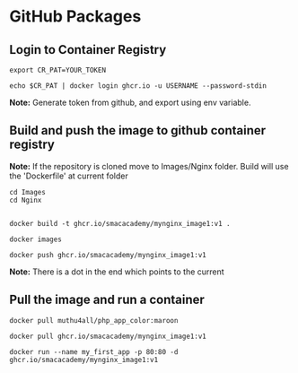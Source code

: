 # GitHub Packages

## Login to Container Registry
```
export CR_PAT=YOUR_TOKEN

echo $CR_PAT | docker login ghcr.io -u USERNAME --password-stdin
```
**Note:** Generate token from github, and export using env variable. 


## Build and push the image to github container registry

**Note:** If the repository is cloned move to Images/Nginx folder. Build will use the 'Dockerfile' at current folder

```
cd Images
cd Nginx


docker build -t ghcr.io/smacacademy/mynginx_image1:v1 .

docker images

docker push ghcr.io/smacacademy/mynginx_image1:v1
```
**Note:** There is a dot in the end which points to the current 

## Pull the image and run a container

```
docker pull muthu4all/php_app_color:maroon

docker pull ghcr.io/smacacademy/mynginx_image1:v1

docker run --name my_first_app -p 80:80 -d ghcr.io/smacacademy/mynginx_image1:v1

```
